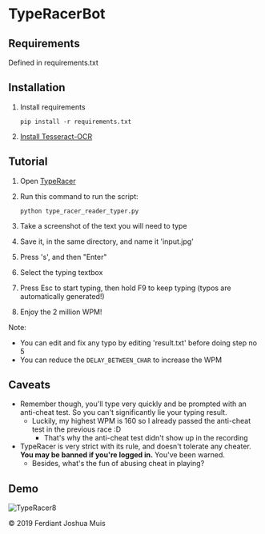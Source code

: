 # TypeRacerBot

## Requirements

Defined in requirements.txt

## Installation

1. Install requirements

    ```shell script
    pip install -r requirements.txt
    ```

2. [Install Tesseract-OCR](https://tesseract-ocr.github.io/tessdoc/Installation.html)

## Tutorial

1. Open [TypeRacer](https://play.typeracer.com/)
2. Run this command to run the script:

    ```shell script
    python type_racer_reader_typer.py
    ```

3. Take a screenshot of the text you will need to type
4. Save it, in the same directory, and name it 'input.jpg'
5. Press 's', and then "Enter"
6. Select the typing textbox
7. Press Esc to start typing, then hold F9 to keep typing (typos are automatically generated!)
8. Enjoy the 2 million WPM!

Note:

* You can edit and fix any typo by editing 'result.txt' before doing step no 5
* You can reduce the `DELAY_BETWEEN_CHAR` to increase the WPM

## Caveats

* Remember though, you'll type very quickly and be prompted with an anti-cheat test. So you can't significantly lie your typing result.
   * Luckily, my highest WPM is 160 so I already passed the anti-cheat test in the previous race :D
      * That's why the anti-cheat test didn't show up in the recording
* TypeRacer is very strict with its rule, and doesn't tolerate any cheater. **You may be banned if you're logged in.** You've been warned.
   * Besides, what's the fun of abusing cheat in playing?

## Demo

![TypeRacer8](https://user-images.githubusercontent.com/25151355/196085634-bfdac7ed-5b27-4f7d-8727-29e39484dbb0.gif)

© 2019 Ferdiant Joshua Muis
